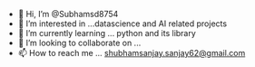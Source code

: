 - 👋 Hi, I’m @Subhamsd8754
- 👀 I’m interested in ...datascience and AI related projects 
- 🌱 I’m currently learning ... python and its library
- 💞️ I’m looking to collaborate on ...
- 📫 How to reach me ... shubhamsanjay.sanjay62@gmail.com

<!---
Subhamsd8754/Subhamsd8754 is a ✨ special ✨ repository because its `README.md` (this file) appears on your GitHub profile.
You can click the Preview link to take a look at your changes.
--->

